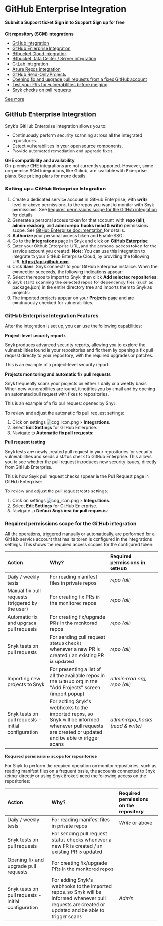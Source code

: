 # GitHub Enterprise Integration

 **Submit a Support ticket Sign in to Support Sign up for free**

####  [ ]() <a id="category-name"></a>

**Git repository \(SCM\) integrations**

* [ GitHub integration](/hc/en-us/articles/360004032117-GitHub-integration)
* [ GitHub Enterprise Integration](/hc/en-us/articles/360015951318-GitHub-Enterprise-Integration)
* [ Bitbucket Cloud integration](/hc/en-us/articles/360004032097-Bitbucket-Cloud-integration)
* [ Bitbucket Data Center / Server integration](/hc/en-us/articles/360004002218-Bitbucket-Data-Center-Server-integration)
* [ GitLab integration](/hc/en-us/articles/360004002238-GitLab-integration)
* [ Azure Repos integration](/hc/en-us/articles/360004002198-Azure-Repos-integration)
* [ GitHub Read-Only Projects](/hc/en-us/articles/360010766557-GitHub-Read-Only-Projects)
* [ Opening fix and upgrade pull requests from a fixed GitHub account](/hc/en-us/articles/360010843797-Opening-fix-and-upgrade-pull-requests-from-a-fixed-GitHub-account-)
* [ Test your PRs for vulnerabilities before merging](/hc/en-us/articles/360006528057-Test-your-PRs-for-vulnerabilities-before-merging)
* [ Snyk checks on pull requests](/hc/en-us/articles/360006581938-Snyk-checks-on-pull-requests)

 [See more](/hc/en-us/sections/360001138098-Git-repository-SCM-integrations)

##  GitHub Enterprise Integration

Snyk's GitHub Enterprise integration allows you to:

* Continuously perform security scanning across all the integrated repositories.
* Detect vulnerabilities in your open source components.
* Provide automated remediation and upgrade fixes.

**GHE compatibility and availability**  
On-premise GHE integrations are not currently supported. However, some on-premise SCM integrations, like Github, are available with Enterprise plans. See [pricing plans](https://snyk.io/plans/) for more details.

### Setting up a GitHub Enterprise Integration

1. Create a dedicated service account in GitHub Enterprise, with _**write**_ level or above permissions, to the repos you want to monitor with Snyk permissions. See [Required permissions scope for the GitHub integration]() for details.
2. Generate a personal access token for that account, with **repo \(all\)**, **admin:read:org**, and **admin:repo\_hooks \(read & write\)** permissions scope. See [GitHub Enterprise documentation ](https://docs.github.com/en/enterprise-server@2.22/github/authenticating-to-github/creating-a-personal-access-token)for details.
3. **Authorize** your personal access token and Enable SSO: 
4. Go to the **Integrations** page in Snyk and click on **GitHub Enterprise**: 
5. Enter your Github Enterprise URL, and the personal access token for the service account you created: **Note:** You can use this integration to integrate to your GitHub Enterprise Cloud, by providing the following URL **https://api.github.com**. 
6. Click **Save**. Snyk connects to your GitHub Enterprise instance. When the connection succeeds, the following indications appear: 
7. Select the repos to import to Snyk, then click **Add selected repositories**.
8. Snyk starts scanning the selected repos for dependency files \(such as package.json\) in the entire directory tree and imports them to Snyk as projects:
9. The imported projects appear on your **Projects** page and are continuously checked for vulnerabilities.

### GitHub Enterprise Integration Features

After the integration is set up, you can use the following capabilities:

**Project-level security reports**

Snyk produces advanced security reports, allowing you to explore the vulnerabilities found in your repositories and fix them by opening a fix pull request directly to your repository, with the required upgrades or patches.

This is an example of a project-level security report:

**Projects monitoring and automatic fix pull requests**

 Snyk frequently scans your projects on either a daily or a weekly basis. When new vulnerabilities are found, it notifies you by email and by opening an automated pull request with fixes to repositories. 

This is an example of a fix pull request opened by Snyk:  


To review and adjust the automatic fix pull request settings:

1. Click on settings ![cog\_icon.png](https://support.snyk.io/hc/article_attachments/4402908592145/cog_icon.png) &gt; **Integrations**.
2. Select **Edit Settings** for GitHub Enterprise.
3. Navigate to **Automatic fix pull requests**: 

**Pull request testing**

Snyk tests any newly created pull request in your repositories for security vulnerabilities and sends a status check to GitHub Enterprise. This allows you to see whether the pull request introduces new security issues, directly from GitHub Enterprise.

This is how Snyk pull request checks appear in the Pull Request page in GitHub Enterprise:

To review and adjust the pull request tests settings:

1. Click on settings ![cog\_icon.png](https://support.snyk.io/hc/article_attachments/4402908592145/cog_icon.png) &gt; **Integrations**.
2. Select **Edit Settings** for GitHub Enterprise.
3. Navigate to **Default Snyk test for pull requests**: 

### Required permissions scope for the GitHub integration <a id="h_01ER1W3EZ4DXGHGKT12DWQEJV2"></a>

All the operations, triggered manually or automatically, are performed for a GitHub service account that has its token is configured in the integrations settings. This shows the required access scopes for the configured token: 

| **Action** | **Why?** | **Required permissions in GitHub** |
| :--- | :--- | :--- |
| Daily / weekly tests  | For reading manifest files in private repos | _repo \(all\)_  |
| Manual fix pull requests \(triggered by the user\) | For creating fix PRs in the monitored repos | _repo \(all\)_  |
| Automatic fix and upgrade pull requests | For creating fix/upgrade PRs in the monitored repos | _repo \(all\)_  |
| Snyk tests on pull requests | For sending pull request status checks whenever a new PR is created / an existing PR is updated | _repo \(all\)_  |
| Importing new projects to Snyk | For presenting a list of all the available repos in the GitHub org in the "Add Projects" screen \(import popup\) | _admin:read:org, repo \(all\)_   |
| Snyk tests on pull requests - initial configuration | For adding Snyk's webhooks to the imported repos, so Snyk will be informed whenever pull requests are created or updated and be able to trigger scans | _admin:repo\_hooks \(read & write\)_ |

**Required permissions scope for repositories**

For Snyk to perform the required operation on monitor repositories, such as reading manifest files on a frequent basis, the accounts connected to Snyk \(either directly or using Snyk Broker\) need the following access on the repositories:

| **Action** | **Why?** | **Required permissions on the repository** |
| :--- | :--- | :--- |
| Daily / weekly tests  | For reading manifest files in private repos | _Write_ or above  |
| Snyk tests on pull requests | For sending pull request status checks whenever a new PR is created / an existing PR is updated |  |
| Opening fix and upgrade pull requests | For creating fix/upgrade PRs in the monitored repos |  |
| Snyk tests on pull requests - initial configuration | For adding Snyk's webhooks to the imported repos, so Snyk will be informed whenever pull requests are created or updated and be able to trigger scans | _Admin_ |

